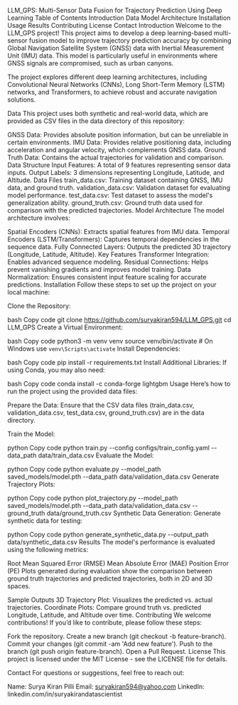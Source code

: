 LLM_GPS: Multi-Sensor Data Fusion for Trajectory Prediction Using Deep Learning
Table of Contents
Introduction
Data
Model Architecture
Installation
Usage
Results
Contributing
License
Contact
Introduction
Welcome to the LLM_GPS project! This project aims to develop a deep learning-based multi-sensor fusion model to improve trajectory prediction accuracy by combining Global Navigation Satellite System (GNSS) data with Inertial Measurement Unit (IMU) data. This model is particularly useful in environments where GNSS signals are compromised, such as urban canyons.

The project explores different deep learning architectures, including Convolutional Neural Networks (CNNs), Long Short-Term Memory (LSTM) networks, and Transformers, to achieve robust and accurate navigation solutions.

Data
This project uses both synthetic and real-world data, which are provided as CSV files in the data directory of this repository:

GNSS Data: Provides absolute position information, but can be unreliable in certain environments.
IMU Data: Provides relative positioning data, including acceleration and angular velocity, which complements GNSS data.
Ground Truth Data: Contains the actual trajectories for validation and comparison.
Data Structure
Input Features: A total of 9 features representing sensor data inputs.
Output Labels: 3 dimensions representing Longitude, Latitude, and Altitude.
Data Files
train_data.csv: Training dataset containing GNSS, IMU data, and ground truth.
validation_data.csv: Validation dataset for evaluating model performance.
test_data.csv: Test dataset to assess the model's generalization ability.
ground_truth.csv: Ground truth data used for comparison with the predicted trajectories.
Model Architecture
The model architecture involves:

Spatial Encoders (CNNs): Extracts spatial features from IMU data.
Temporal Encoders (LSTM/Transformers): Captures temporal dependencies in the sequence data.
Fully Connected Layers: Outputs the predicted 3D trajectory (Longitude, Latitude, Altitude).
Key Features
Transformer Integration: Enables advanced sequence modeling.
Residual Connections: Helps prevent vanishing gradients and improves model training.
Data Normalization: Ensures consistent input feature scaling for accurate predictions.
Installation
Follow these steps to set up the project on your local machine:

Clone the Repository:

bash
Copy code
git clone https://github.com/suryakiran594/LLM_GPS.git
cd LLM_GPS
Create a Virtual Environment:

bash
Copy code
python3 -m venv venv
source venv/bin/activate   # On Windows use `venv\Scripts\activate`
Install Dependencies:

bash
Copy code
pip install -r requirements.txt
Install Additional Libraries:
If using Conda, you may also need:

bash
Copy code
conda install -c conda-forge lightgbm
Usage
Here’s how to run the project using the provided data files:

Prepare the Data:
Ensure that the CSV data files (train_data.csv, validation_data.csv, test_data.csv, ground_truth.csv) are in the data directory.

Train the Model:

python
Copy code
python train.py --config configs/train_config.yaml --data_path data/train_data.csv
Evaluate the Model:

python
Copy code
python evaluate.py --model_path saved_models/model.pth --data_path data/validation_data.csv
Generate Trajectory Plots:

python
Copy code
python plot_trajectory.py --model_path saved_models/model.pth --data_path data/validation_data.csv --ground_truth data/ground_truth.csv
Synthetic Data Generation:
Generate synthetic data for testing:

python
Copy code
python generate_synthetic_data.py --output_path data/synthetic_data.csv
Results
The model's performance is evaluated using the following metrics:

Root Mean Squared Error (RMSE)
Mean Absolute Error (MAE)
Position Error (PE)
Plots generated during evaluation show the comparison between ground truth trajectories and predicted trajectories, both in 2D and 3D spaces.

Sample Outputs
3D Trajectory Plot: Visualizes the predicted vs. actual trajectories.
Coordinate Plots: Compare ground truth vs. predicted Longitude, Latitude, and Altitude over time.
Contributing
We welcome contributions! If you’d like to contribute, please follow these steps:

Fork the repository.
Create a new branch (git checkout -b feature-branch).
Commit your changes (git commit -am 'Add new feature').
Push to the branch (git push origin feature-branch).
Open a Pull Request.
License
This project is licensed under the MIT License - see the LICENSE file for details.

Contact
For questions or suggestions, feel free to reach out:

Name: Surya Kiran Pilli
Email: suryakiran594@yahoo.com
LinkedIn: linkedin.com/in/suryakirandatascientist

